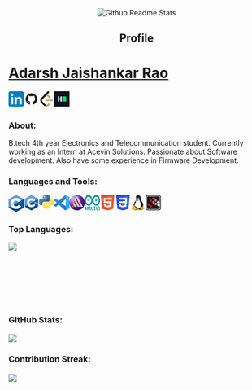 <p align="center">
 <img width="100px" src="https://res.cloudinary.com/anuraghazra/image/upload/v1594908242/logo_ccswme.svg" align="center" alt="Github Readme Stats" />
 <h2 align="center">Profile</h2>
</p>

# <a href="https://www.linkedin.com/in/raoadarsh/">Adarsh Jaishankar Rao</a> 

<a href="https://www.linkedin.com/in/raoadarsh/">
  <img align="left" alt="Adarsh's Linkdein" width="30px" src="https://github.com/Adarsh1Rao/Adarsh1Rao/blob/main/Icons/LinkedIn_icon.svg.png" />
</a>
<a href="https://github.com/Adarsh1Rao">
  <img align="left" alt="Adarsh's Github" width="30px" src="https://github.com/Adarsh1Rao/Adarsh1Rao/blob/main/Icons/GitHub-Mark.png" />
</a>
<a href="https://leetcode.com/TheAdarshRao/">
  <img align="left" alt="Adarsh's Leetcode" width="30px" src="https://github.com/Adarsh1Rao/Adarsh1Rao/blob/main/Icons/leetcode.svg" />
</a>
<a href="https://www.hackerrank.com/adarsh1rao">
  <img align="left" alt="Adarsh's Hackerrank" width="30px" src="https://github.com/Adarsh1Rao/Adarsh1Rao/blob/main/Icons/1.png" />
</a>

<br/>
<br/>

### About:
B.tech 4th year Electronics and Telecommunication student. Currently working as an Intern at Acevin Solutions. Passionate about Software development. Also have some experience in Firmware Development.

### Languages and Tools:

<p align="left"> 
<a> <img  align="left" width="30px"  src="https://github.com/Adarsh1Rao/Adarsh1Rao/blob/main/Icons/1200px-C_Programming_Language.svg.png" alt="java" /> </a>
<a> <img  align="left" width="30px" src="https://github.com/Adarsh1Rao/Adarsh1Rao/blob/main/Icons/cpp.png" alt="java" width="30px" height="30px"/> </a>
<a> <img align="left" width="30px" src="https://github.com/Adarsh1Rao/Adarsh1Rao/blob/main/Icons/python.png" alt="java" width="30px" height="30px"/> </a>
<a> <img align="left" width="30px" src="https://github.com/Adarsh1Rao/Adarsh1Rao/blob/main/Icons/Visual_Studio_Code_1.35_icon.svg.png" alt="java" width="30px" height="30px"/> </a>
<a> <img align="left" width="30px" src="https://github.com/Adarsh1Rao/Adarsh1Rao/blob/main/Icons/hfss.jpeg" alt="java" width="30px" height="30px"/> </a>
<a> <img align="left" width="30px" src="https://github.com/Adarsh1Rao/Adarsh1Rao/blob/main/Icons/Arduino.png" alt="java" width="30px" height="30px"/> </a>
<a> <img align="left" width="30px" src="https://github.com/Adarsh1Rao/Adarsh1Rao/blob/main/Icons/html.png" alt="java" width="30px" height="30px"/> </a>
<a> <img align="left" width="30px" src="https://github.com/Adarsh1Rao/Adarsh1Rao/blob/main/Icons/css.png" alt="java" width="30px" height="30px"/> </a>
<a> <img align="left" width="30px" src="https://github.com/Adarsh1Rao/Adarsh1Rao/blob/main/Icons/linux.png" alt="java" width="30px" height="30px"/> </a>
<a> <img align="left" width="30px" src="https://github.com/Adarsh1Rao/Adarsh1Rao/blob/main/Icons/SCILAB.png" alt="java" align="left" width="30px"/> </a>
</p>


<br/>
<br/>

### Top Languages:

<p>
  <img align="left" src="https://github-readme-stats.vercel.app/api/top-langs?username=Adarsh1Rao&theme=radical&show_icons=true&locale=en&layout=compact"/>
</p>
<br/>
<br/>
<br/>
<br/>
<br/>
<br/>
<br/>


### GitHub Stats:

<p>
  <img align="center" src="https://github-readme-stats.vercel.app/api?username=Adarsh1Rao&theme=radical&show_icons=true&locale=en"/>
</p>

### Contribution Streak:

<p>
  <img align="center" src="https://github-readme-streak-stats.herokuapp.com/?user=Adarsh1Rao&theme=radical&"/>
</p>
